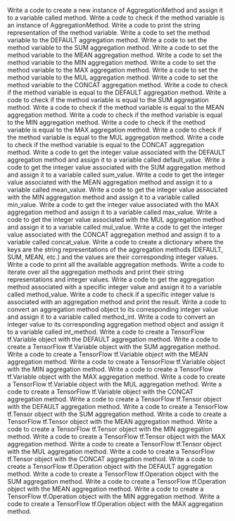 Write a code to create a new instance of AggregationMethod and assign it to a variable called method.
Write a code to check if the method variable is an instance of AggregationMethod.
Write a code to print the string representation of the method variable.
Write a code to set the method variable to the DEFAULT aggregation method.
Write a code to set the method variable to the SUM aggregation method.
Write a code to set the method variable to the MEAN aggregation method.
Write a code to set the method variable to the MIN aggregation method.
Write a code to set the method variable to the MAX aggregation method.
Write a code to set the method variable to the MUL aggregation method.
Write a code to set the method variable to the CONCAT aggregation method.
Write a code to check if the method variable is equal to the DEFAULT aggregation method.
Write a code to check if the method variable is equal to the SUM aggregation method.
Write a code to check if the method variable is equal to the MEAN aggregation method.
Write a code to check if the method variable is equal to the MIN aggregation method.
Write a code to check if the method variable is equal to the MAX aggregation method.
Write a code to check if the method variable is equal to the MUL aggregation method.
Write a code to check if the method variable is equal to the CONCAT aggregation method.
Write a code to get the integer value associated with the DEFAULT aggregation method and assign it to a variable called default_value.
Write a code to get the integer value associated with the SUM aggregation method and assign it to a variable called sum_value.
Write a code to get the integer value associated with the MEAN aggregation method and assign it to a variable called mean_value.
Write a code to get the integer value associated with the MIN aggregation method and assign it to a variable called min_value.
Write a code to get the integer value associated with the MAX aggregation method and assign it to a variable called max_value.
Write a code to get the integer value associated with the MUL aggregation method and assign it to a variable called mul_value.
Write a code to get the integer value associated with the CONCAT aggregation method and assign it to a variable called concat_value.
Write a code to create a dictionary where the keys are the string representations of the aggregation methods (DEFAULT, SUM, MEAN, etc.) and the values are their corresponding integer values.
Write a code to print all the available aggregation methods.
Write a code to iterate over all the aggregation methods and print their string representations and integer values.
Write a code to get the aggregation method associated with a specific integer value and assign it to a variable called method_value.
Write a code to check if a specific integer value is associated with an aggregation method and print the result.
Write a code to convert an aggregation method object to its corresponding integer value and assign it to a variable called method_int.
Write a code to convert an integer value to its corresponding aggregation method object and assign it to a variable called int_method.
Write a code to create a TensorFlow tf.Variable object with the DEFAULT aggregation method.
Write a code to create a TensorFlow tf.Variable object with the SUM aggregation method.
Write a code to create a TensorFlow tf.Variable object with the MEAN aggregation method.
Write a code to create a TensorFlow tf.Variable object with the MIN aggregation method.
Write a code to create a TensorFlow tf.Variable object with the MAX aggregation method.
Write a code to create a TensorFlow tf.Variable object with the MUL aggregation method.
Write a code to create a TensorFlow tf.Variable object with the CONCAT aggregation method.
Write a code to create a TensorFlow tf.Tensor object with the DEFAULT aggregation method.
Write a code to create a TensorFlow tf.Tensor object with the SUM aggregation method.
Write a code to create a TensorFlow tf.Tensor object with the MEAN aggregation method.
Write a code to create a TensorFlow tf.Tensor object with the MIN aggregation method.
Write a code to create a TensorFlow tf.Tensor object with the MAX aggregation method.
Write a code to create a TensorFlow tf.Tensor object with the MUL aggregation method.
Write a code to create a TensorFlow tf.Tensor object with the CONCAT aggregation method.
Write a code to create a TensorFlow tf.Operation object with the DEFAULT aggregation method.
Write a code to create a TensorFlow tf.Operation object with the SUM aggregation method.
Write a code to create a TensorFlow tf.Operation object with the MEAN aggregation method.
Write a code to create a TensorFlow tf.Operation object with the MIN aggregation method.
Write a code to create a TensorFlow tf.Operation object with the MAX aggregation method.